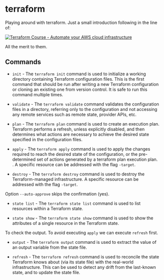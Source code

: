 # terraform
Playing around with terraform. Just a small introduction following in the line of:

[![Terraform Course - Automate your AWS cloud infrastructure](https://img.youtube.com/vi/SLB_c_ayRMo/0.jpg)](https://www.youtube.com/watch?v=SLB_c_ayRMo)

All the merit to them.

## Commands

* `init` - The `terraform init` command is used to initialize a working directory containing Terraform configuration files. This is the first command that should be run after writing a new Terraform configuration or cloning an existing one from version control. It is safe to run this command multiple times.

* `validate` - The `terraform validate` command validates the configuration files in a directory, referring only to the configuration and not accessing any remote services such as remote state, provider APIs, etc.

* `plan` - The `terraform plan` command is used to create an execution plan. Terraform performs a refresh, unless explicitly disabled, and then determines what actions are necessary to achieve the desired state specified in the configuration files.

* `apply` - The `terraform apply` command is used to apply the changes required to reach the desired state of the configuration, or the pre-determined set of actions generated by a terraform plan execution plan. . A specific resource can be addressed with the flag `-target`.

* `destroy` - The `terraform destroy` command is used to destroy the Terraform-managed infrastructure. A specific resource can be addressed with the flag `-target`.

Option `--auto-approve` skips the confirmation (yes).

* `state list` - The `terraform state list` command is used to list resources within a Terraform state.

* `state show` - The `terraform state show` command is used to show the attributes of a single resource in the Terraform state.

To check the output. To avoid executing `apply` we can execute `refresh` first.

* `output` - The `terraform output` command is used to extract the value of an output variable from the state file.

* `refresh` - The `terraform refresh` command is used to reconcile the state Terraform knows about (via its state file) with the real-world infrastructure. This can be used to detect any drift from the last-known state, and to update the state file.